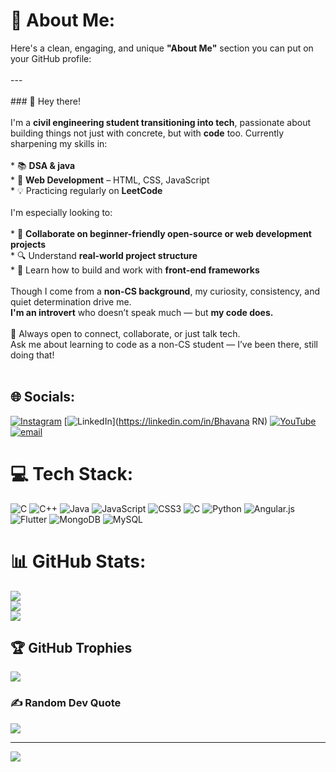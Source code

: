 # 💫 About Me:
Here's a clean, engaging, and unique **"About Me"** section you can put on your GitHub profile:<br><br>---<br><br>### 👋 Hey there!<br><br>I'm a **civil engineering student transitioning into tech**, passionate about building things not just with concrete, but with **code** too. Currently sharpening my skills in:<br><br>* 📚 **DSA & java**<br>* 🎨 **Web Development** – HTML, CSS, JavaScript<br>* 💡 Practicing regularly on **LeetCode**<br><br>I'm especially looking to:<br><br>* 🤝 **Collaborate on beginner-friendly open-source or web development projects**<br>* 🔍 Understand **real-world project structure**<br>* 🚀 Learn how to build and work with **front-end frameworks**<br><br>Though I come from a **non-CS background**, my curiosity, consistency, and quiet determination drive me.<br>**I'm an introvert** who doesn’t speak much — but **my code does.**<br><br>💬 Always open to connect, collaborate, or just talk tech.<br>Ask me about learning to code as a non-CS student — I’ve been there, still doing that!<br><br>


## 🌐 Socials:
[![Instagram](https://img.shields.io/badge/Instagram-%23E4405F.svg?logo=Instagram&logoColor=white)](https://instagram.com/bhavanashiva5) [![LinkedIn](https://img.shields.io/badge/LinkedIn-%230077B5.svg?logo=linkedin&logoColor=white)](https://linkedin.com/in/Bhavana RN) [![YouTube](https://img.shields.io/badge/YouTube-%23FF0000.svg?logo=YouTube&logoColor=white)](https://youtube.com/@@BhavanaRN-u5w) [![email](https://img.shields.io/badge/Email-D14836?logo=gmail&logoColor=white)](mailto:bhavanarn295@gmail.com) 

# 💻 Tech Stack:
![C](https://img.shields.io/badge/c-%2300599C.svg?style=flat&logo=c&logoColor=white) ![C++](https://img.shields.io/badge/c++-%2300599C.svg?style=flat&logo=c%2B%2B&logoColor=white) ![Java](https://img.shields.io/badge/java-%23ED8B00.svg?style=flat&logo=openjdk&logoColor=white) ![JavaScript](https://img.shields.io/badge/javascript-%23323330.svg?style=flat&logo=javascript&logoColor=%23F7DF1E) ![CSS3](https://img.shields.io/badge/css3-%231572B6.svg?style=flat&logo=css3&logoColor=white) ![C](https://img.shields.io/badge/c-%2300599C.svg?style=flat&logo=c&logoColor=white) ![Python](https://img.shields.io/badge/python-3670A0?style=flat&logo=python&logoColor=ffdd54) ![Angular.js](https://img.shields.io/badge/angular.js-%23E23237.svg?style=flat&logo=angularjs&logoColor=white) ![Flutter](https://img.shields.io/badge/Flutter-%2302569B.svg?style=flat&logo=Flutter&logoColor=white) ![MongoDB](https://img.shields.io/badge/MongoDB-%234ea94b.svg?style=flat&logo=mongodb&logoColor=white) ![MySQL](https://img.shields.io/badge/mysql-4479A1.svg?style=flat&logo=mysql&logoColor=white)
# 📊 GitHub Stats:
![](https://github-readme-stats.vercel.app/api?username=Bhavana2119&theme=synthwave&hide_border=false&include_all_commits=true&count_private=true)<br/>
![](https://nirzak-streak-stats.vercel.app/?user=Bhavana2119&theme=synthwave&hide_border=false)<br/>
![](https://github-readme-stats.vercel.app/api/top-langs/?username=Bhavana2119&theme=synthwave&hide_border=false&include_all_commits=true&count_private=true&layout=compact)

## 🏆 GitHub Trophies
![](https://github-profile-trophy.vercel.app/?username=Bhavana2119&theme=default&no-frame=false&no-bg=false&margin-w=4)

### ✍️ Random Dev Quote
![](https://quotes-github-readme.vercel.app/api?type=horizontal&theme=radical)

---
[![](https://visitcount.itsvg.in/api?id=Bhavana2119&icon=0&color=0)](https://visitcount.itsvg.in)

<!-- Proudly created with GPRM ( https://gprm.itsvg.in ) -->

